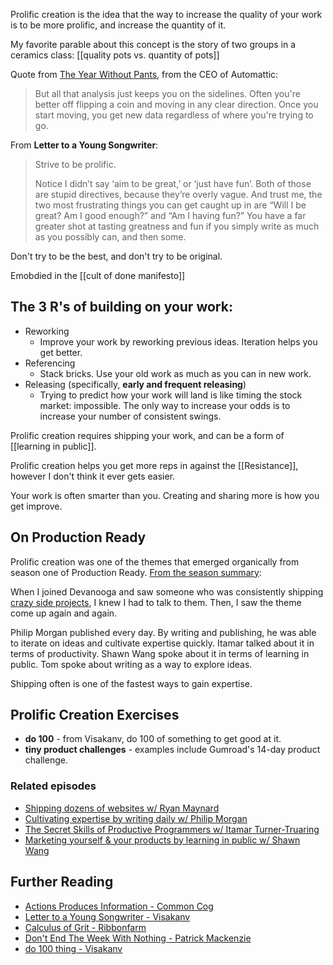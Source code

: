 Prolific creation is the idea that the way to increase the quality of your work is to be more prolific, and increase the quantity of it.


My favorite parable about this concept is the story of two groups in a ceramics class: [[quality pots vs. quantity of pots]]

Quote from [The Year Without Pants](https://www.amazon.com/Year-Without-Pants-WordPress-com-Future/dp/1118660633), from the CEO of Automattic: 

> But all that analysis just keeps you on the sidelines. Often you're better off flipping a coin and moving in any clear direction. Once you start moving, you get new data regardless of where you're trying to go. 

From __Letter to a Young Songwriter__: 

> Strive to be prolific. 
> 
> Notice I didn’t say ‘aim to be great,’ or ‘just have fun’. Both of those are stupid directives, because they’re overly vague. And trust me, the two most frustrating things you can get caught up in are “Will I be great? Am I good enough?” and “Am I having fun?” You have a far greater shot at tasting greatness and fun if you simply write as much as you possibly can, and then some.

Don't try to be the best, and don't try to be original. 

Emobdied in the [[cult of done manifesto]]

## The 3 R's of building on your work: 
* Reworking
  * Improve your work by reworking previous ideas. Iteration helps you get better. 
* Referencing
  * Stack bricks. Use your old work as much as you can in new work. 
* Releasing (specifically, **early and frequent releasing**)
  * Trying to predict how your work will land is like timing the stock market: impossible. The only way to increase your odds is to increase your number of consistent swings. 

Prolific creation requires shipping your work, and can be a form of [[learning in public]].

Prolific creation helps you get more reps in against the [[Resistance]], however I don't think it ever gets easier.

Your work is often smarter than you. Creating and sharing more is how you get improve.

## On Production Ready
Prolific creation was one of the themes that emerged organically from season one of Production Ready. [From the season summary](https://www.glennstovall.com/6-lessons-5-emergent-themes-from-recording-19-episodes/):

When I joined Devanooga and saw someone who was consistently shipping [crazy side projects](https://thiccdavis.club/), I knew I had to talk to them. Then, I saw the theme come up again and again.

Philip Morgan published every day. By writing and publishing, he was able to iterate on ideas and cultivate expertise quickly. Itamar talked about it in terms of productivity. Shawn Wang spoke about it in terms of learning in public. Tom spoke about writing as a way to explore ideas.

Shipping often is one of the fastest ways to gain expertise.


## Prolific Creation Exercises

* **do 100** - from Visakanv, do 100 of something to get good at it. 
* **tiny product challenges** - examples include Gumroad's 14-day product challenge.

### Related episodes

* [Shipping dozens of websites w/ Ryan Maynard](https://www.productionreadypod.com/episodes/shipping-dozens-of-websites-w-ryan-maynard)
* [Cultivating expertise by writing daily w/ Philip Morgan](https://www.productionreadypod.com/episodes/cultivating-expertise-by-writing-daily-w-philip-morgan)
* [The Secret Skills of Productive Programmers w/ Itamar Turner-Truaring](https://www.productionreadypod.com/episodes/the-secret-skills-of-productive-programmers-w-itamar-turner-truaring)
* [Marketing yourself & your products by learning in public w/ Shawn Wang](https://www.productionreadypod.com/episodes/marketing-yourself-your-products-by-learning-in-public-w-shawn-wang)



## Further Reading
* [Actions Produces Information - Common Cog](https://commoncog.com/blog/action-produces-information/)
* [Letter to a Young Songwriter - Visakanv](http://visakanv.com/1000/0152-letter-to-a-young-songwriter/)
* [Calculus of Grit - Ribbonfarm](https://www.ribbonfarm.com/2011/08/19/the-calculus-of-grit/)
* [Don't End The Week With Nothing - Patrick Mackenzie](https://training.kalzumeus.com/newsletters/archive/do-not-end-the-week-with-nothing)
* [do 100 thing - Visakanv](https://www.visakanv.com/blog/100-2/)
